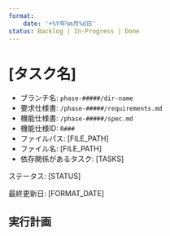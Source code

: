 ```yaml
---
format:
    date: '+%Y年%m月%d日'
status: Backlog | In-Progress | Done
---
```


# [タスク名]

<!--
Example

- **phase-number**: phase-00001, phase-00002, ...
- **dir-name**: 001-feature-name, 002-feature-name, ...
-->

- ブランチ名: `phase-#####/dir-name`
- 要求仕様書: `/phase-#####/requirements.md`
- 機能仕様書: `/phase-#####/spec.md`
- 機能仕様ID: `R###`
- ファイルパス: [FILE_PATH]
- ファイル名: [FILE_PATH]
- 依存関係があるタスク: [TASKS]

ステータス: [STATUS]

最終更新日: [FORMAT_DATE]

## 実行計画

<!--

Example

- [] To-Be item
- [] To-Be item
- [] To-Be item
- [] To-Be item
- [] To-Be item

-->

